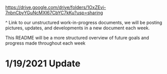 ﻿https://drive.google.com/drive/folders/1OxZEvi-7nbnCbyYGuNcMXI67CbYC7kKu?usp=sharing

^ Link to our unstructured work-in-progress documents, we will be posting pictures, updates, and developments in a new document each week. 

This README will be a more structured overview of future goals and progress made throughout each week

# 1/19/2021 Update


